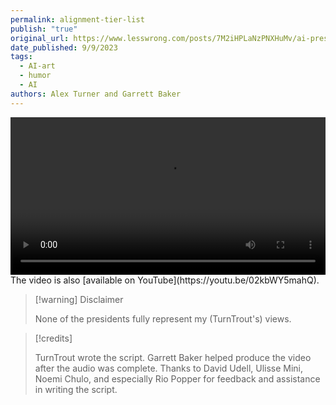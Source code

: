 ```yaml
---
permalink: alignment-tier-list
publish: "true"
original_url: https://www.lesswrong.com/posts/7M2iHPLaNzPNXHuMv/ai-presidents-discuss-ai-alignment-agendas
date_published: 9/9/2023
tags:
  - AI-art
  - humor
  - AI
authors: Alex Turner and Garrett Baker
---
```


<video controls width="100%">
  <source src="https://pub-c1163bffee9f4c50ba3c9a13f0e9ac93.r2.dev/US%20presidents%20rate%20AI%20alignment%20agendas.mp4" type="video/mp4" />
</video>
The video is also [available on YouTube](https://youtu.be/02kbWY5mahQ).

> [!warning] Disclaimer
> 
> None of the presidents fully represent my (TurnTrout's) views.

> [!credits] 
> 
> TurnTrout wrote the script. Garrett Baker helped produce the video after the audio was complete. Thanks to David Udell, Ulisse Mini, Noemi Chulo, and especially Rio Popper for feedback and assistance in writing the script.